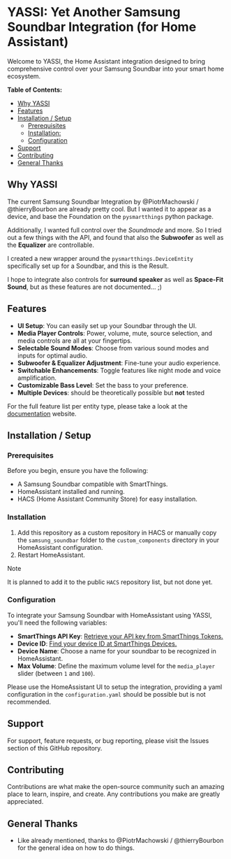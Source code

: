 # YASSI: Yet Another Samsung Soundbar Integration (for Home Assistant)

Welcome to YASSI, the Home Assistant integration designed to bring comprehensive control over your Samsung Soundbar into your smart home ecosystem.

**Table of Contents:**
<!-- TOC -->
* [Why YASSI](#why-yassi)
* [Features](#features)
* [Installation / Setup](#installation--setup)
  * [Prerequisites](#prerequisites)
  * [Installation:](#installation)
  * [Configuration](#configuration)
* [Support](#support)
* [Contributing](#contributing)
* [General Thanks](#general-thanks)
<!-- TOC -->

## Why YASSI

The current Samsung Soundbar Integration by @PiotrMachowski / @thierryBourbon are already pretty cool.
But I wanted it to appear as a device, and base the Foundation on the `pysmartthings` python package.

Additionally, I wanted full control over the *Soundmode* and more. So I tried out a few things with the API,
and found that also the **Subwoofer** as well as the **Equalizer** are controllable.

I created a new wrapper around the `pysmartthings.DeviceEntity` specifically set up for a Soundbar, and this
is the Result.

I hope to integrate also controls for **surround speaker** as well as **Space-Fit Sound**, but as these features
are not documented... ;) 

## Features


- **UI Setup**: You can easily set up your Soundbar through the UI.
- **Media Player Controls**: Power, volume, mute, source selection, and media controls are all at your fingertips.
- **Selectable Sound Modes**: Choose from various sound modes and inputs for optimal audio.
- **Subwoofer & Equalizer Adjustment**: Fine-tune your audio experience.
- **Switchable Enhancements**: Toggle features like night mode and voice amplification.
- **Customizable Bass Level**: Set the bass to your preference.
- **Multiple Devices**: should be theoretically possible but **not** tested

For the full feature list per entity type, please take a look at the [documentation](ha-samsung-soundbar.vercel.app) website.

## Installation / Setup

### Prerequisites

Before you begin, ensure you have the following:

- A Samsung Soundbar compatible with SmartThings.
- HomeAssistant installed and running.
- HACS (Home Assistant Community Store) for easy installation.

### Installation

1. Add this repository as a custom repository in HACS or manually copy the `samsung_soundbar` folder to the `custom_components` directory in your HomeAssistant configuration.
2. Restart HomeAssistant.

> [!NOTE]
> It is planned to add it to the public `HACS` repository list, but not done yet.

### Configuration

To integrate your Samsung Soundbar with HomeAssistant using YASSI, you'll need the following variables:

- **SmartThings API Key**: [Retrieve your API key from SmartThings Tokens.](https://account.smartthings.com/tokens)
- **Device ID**: [Find your device ID at SmartThings Devices.](https://my.smartthings.com/advanced/devices)
- **Device Name**: Choose a name for your soundbar to be recognized in HomeAssistant.
- **Max Volume**: Define the maximum volume level for the `media_player` slider (between `1` and `100`).

Please use the HomeAssistant UI to setup the integration, providing a yaml configuration in the `configuration.yaml`
should be possible but is not recommended.

## Support

For support, feature requests, or bug reporting, please visit the Issues section of this GitHub repository.

## Contributing

Contributions are what make the open-source community such an amazing place to learn, inspire, and create. Any contributions you make are greatly appreciated.

## General Thanks

- Like already mentioned, thanks to @PiotrMachowski / @thierryBourbon for the general idea on how to do things.